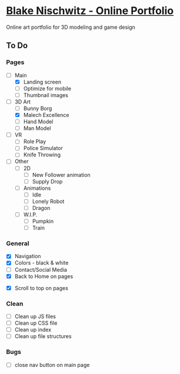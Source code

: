 # [Blake Nischwitz - Online Portfolio](http://blakenischwitz.com/)

Online art portfolio for 3D modeling and game design

## To Do

### Pages
- [ ] Main
    - [x] Landing screen
    - [ ] Optimize for mobile
    - [ ] Thumbnail images
- [ ] 3D Art
    - [ ] Bunny Borg
    - [x] Malech Excellence
    - [ ] Hand Model
    - [ ] Man Model
- [ ] VR
    - [ ] Role Play
    - [ ] Police Simulator
    - [ ] Knife Throwing
    <!-- - [ ] Portals -- not yet -->
- [ ] Other
    - [ ] 2D
        - [ ] New Follower animation
        - [ ] Supply Drop
    - [ ] Animations
        - [ ] Idle
        - [ ] Lonely Robot
        - [ ] Dragon
    - [ ] W.I.P.
        - [ ] Pumpkin
        - [ ] Train

### General
- [x] Navigation
- [x] Colors - black & white
- [ ] Contact/Social Media
- [x] Back to Home on pages
<!-- - [ ] Go to Next Project (?) -->
- [x] Scroll to top on pages

### Clean
- [ ] Clean up JS files
- [ ] Clean up CSS file
- [ ] Clean up index
- [ ] Clean up file structures

### Bugs

- [ ] close nav button on main page


